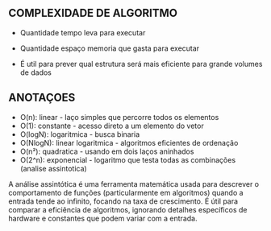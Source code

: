 ## COMPLEXIDADE DE ALGORITMO

- Quantidade tempo leva para executar
- Quantidade espaço memoria que gasta para executar

- É util para prever qual estrutura será mais eficiente para grande volumes de dados

## ANOTAÇOES
- O(n): linear - laço simples que percorre todos os elementos 
- O(1): constante - acesso direto a um elemento do vetor
- O(logN): logaritmica - busca binaria
- O(NlogN): linear logaritmica - algoritmos eficientes de ordenação
- O(n²): quadratica - usando em dois laços aninhados
- O(2^n): exponencial - logaritmo que testa todas as combinações (analise assintotica)

A análise assintótica é uma ferramenta matemática usada para descrever o comportamento de funções (particularmente em algoritmos) quando a entrada tende ao infinito, focando na taxa de crescimento. É útil para comparar a eficiência de algoritmos, ignorando detalhes específicos de hardware e constantes que podem variar com a entrada. 